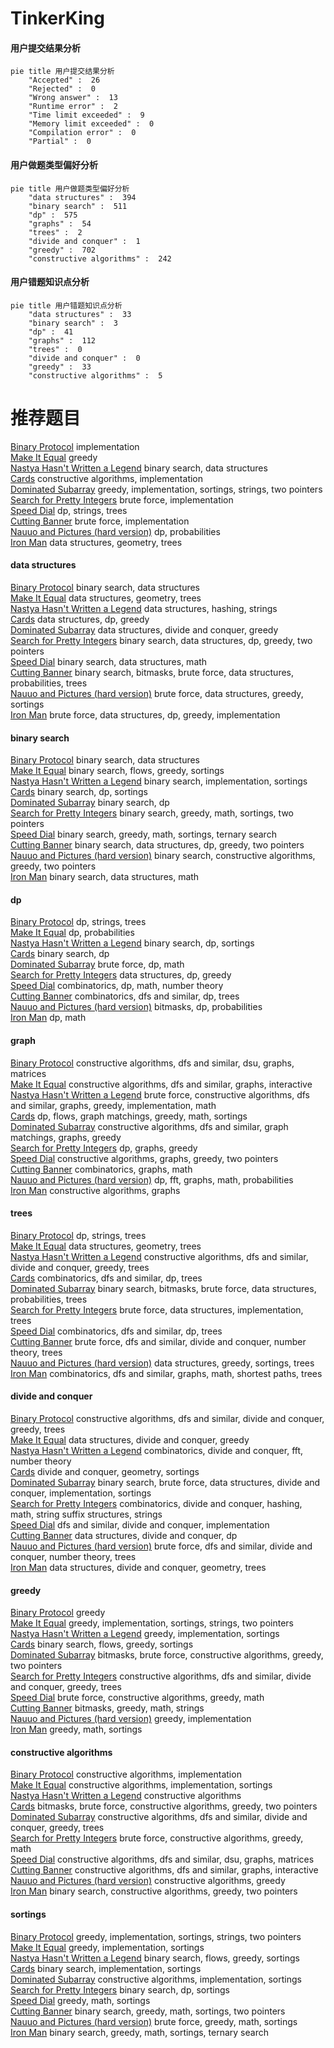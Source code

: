 # TinkerKing
<!-- tabs:start -->
#### **用户提交结果分析**

```mermaid
pie title 用户提交结果分析
    "Accepted" :  26
    "Rejected" :  0
    "Wrong answer" :  13
    "Runtime error" :  2
    "Time limit exceeded" :  9
    "Memory limit exceeded" :  0
    "Compilation error" :  0
    "Partial" :  0
```
#### **用户做题类型偏好分析**

```mermaid
pie title 用户做题类型偏好分析
    "data structures" :  394
    "binary search" :  511
    "dp" :  575
    "graphs" :  54
    "trees" :  2
    "divide and conquer" :  1
    "greedy" :  702
    "constructive algorithms" :  242
```
#### **用户错题知识点分析**

```mermaid
pie title 用户错题知识点分析
    "data structures" :  33
    "binary search" :  3
    "dp" :  41
    "graphs" :  112
    "trees" :  0
    "divide and conquer" :  0
    "greedy" :  33
    "constructive algorithms" :  5
```
<!-- tabs:end -->
# 推荐题目
[Binary Protocol](http://codeforces.com/problemset/problem/825/A)		implementation		  
[Make It Equal](http://codeforces.com/problemset/problem/1065/C)		greedy		  
[Nastya Hasn't Written a Legend](http://codeforces.com/problemset/problem/1136/E)		binary search,
                        data structures		  
[Cards](http://codeforces.com/problemset/problem/398/A)		constructive algorithms,
                        implementation		  
[Dominated Subarray](http://codeforces.com/problemset/problem/1257/C)		greedy,
                        implementation,
                        sortings,
                        strings,
                        two pointers		  
[Search for Pretty Integers](https://codeforces.com/contest/872/problem/A)		brute force,
                        implementation		  
[Speed Dial](http://codeforces.com/problemset/problem/1082/F)		dp,
                        strings,
                        trees		  
[Cutting Banner](http://codeforces.com/problemset/problem/538/A)		brute force,
                        implementation		  
[Nauuo and Pictures (hard version)](https://codeforces.com/contest/1173/problem/E2)		dp,
                        probabilities		  
[Iron Man](http://codeforces.com/problemset/problem/704/E)		data structures,
                        geometry,
                        trees		  
<!-- tabs:start -->
#### **data structures**
[Binary Protocol](http://codeforces.com/problemset/problem/1136/E)		binary search,
                        data structures		  
[Make It Equal](http://codeforces.com/problemset/problem/704/E)		data structures,
                        geometry,
                        trees		  
[Nastya Hasn't Written a Legend](http://codeforces.com/problemset/problem/213/E)		data structures,
                        hashing,
                        strings		  
[Cards](https://codeforces.com/contest/956/problem/C)		data structures,
                        dp,
                        greedy		  
[Dominated Subarray](https://codeforces.com/contest/634/problem/D)		data structures,
                        divide and conquer,
                        greedy		  
[Search for Pretty Integers](http://codeforces.com/problemset/problem/1492/C)		binary search,
                        data structures,
                        dp,
                        greedy,
                        two pointers		  
[Speed Dial](http://codeforces.com/problemset/problem/1490/G)		binary search,
                        data structures,
                        math		  
[Cutting Banner](http://codeforces.com/problemset/problem/1479/D)		binary search,
                        bitmasks,
                        brute force,
                        data structures,
                        probabilities,
                        trees		  
[Nauuo and Pictures (hard version)](http://codeforces.com/problemset/problem/1497/A)		brute force,
                        data structures,
                        greedy,
                        sortings		  
[Iron Man](http://codeforces.com/problemset/problem/1491/C)		brute force,
                        data structures,
                        dp,
                        greedy,
                        implementation		  
#### **binary search**
[Binary Protocol](http://codeforces.com/problemset/problem/1136/E)		binary search,
                        data structures		  
[Make It Equal](http://codeforces.com/problemset/problem/1119/B)		binary search,
                        flows,
                        greedy,
                        sortings		  
[Nastya Hasn't Written a Legend](https://codeforces.com/contest/967/problem/D)		binary search,
                        implementation,
                        sortings		  
[Cards](http://codeforces.com/problemset/problem/21/C)		binary search,
                        dp,
                        sortings		  
[Dominated Subarray](http://codeforces.com/problemset/problem/360/B)		binary search,
                        dp		  
[Search for Pretty Integers](http://codeforces.com/problemset/problem/1336/B)		binary search,
                        greedy,
                        math,
                        sortings,
                        two pointers		  
[Speed Dial](http://codeforces.com/problemset/problem/1355/E)		binary search,
                        greedy,
                        math,
                        sortings,
                        ternary search		  
[Cutting Banner](http://codeforces.com/problemset/problem/1492/C)		binary search,
                        data structures,
                        dp,
                        greedy,
                        two pointers		  
[Nauuo and Pictures (hard version)](http://codeforces.com/problemset/problem/1463/D)		binary search,
                        constructive algorithms,
                        greedy,
                        two pointers		  
[Iron Man](http://codeforces.com/problemset/problem/1490/G)		binary search,
                        data structures,
                        math		  
#### **dp**
[Binary Protocol](http://codeforces.com/problemset/problem/1082/F)		dp,
                        strings,
                        trees		  
[Make It Equal](https://codeforces.com/contest/1173/problem/E2)		dp,
                        probabilities		  
[Nastya Hasn't Written a Legend](http://codeforces.com/problemset/problem/21/C)		binary search,
                        dp,
                        sortings		  
[Cards](http://codeforces.com/problemset/problem/360/B)		binary search,
                        dp		  
[Dominated Subarray](http://codeforces.com/problemset/problem/550/C)		brute force,
                        dp,
                        math		  
[Search for Pretty Integers](https://codeforces.com/contest/956/problem/C)		data structures,
                        dp,
                        greedy		  
[Speed Dial](http://codeforces.com/problemset/problem/1174/E)		combinatorics,
                        dp,
                        math,
                        number theory		  
[Cutting Banner](https://codeforces.com/contest/1173/problem/D)		combinatorics,
                        dfs and similar,
                        dp,
                        trees		  
[Nauuo and Pictures (hard version)](http://codeforces.com/problemset/problem/482/C)		bitmasks,
                        dp,
                        probabilities		  
[Iron Man](http://codeforces.com/problemset/problem/837/D)		dp,
                        math		  
#### **graph**
[Binary Protocol](https://codeforces.com/contest/1013/problem/D)		constructive algorithms,
                        dfs and similar,
                        dsu,
                        graphs,
                        matrices		  
[Make It Equal](http://codeforces.com/problemset/problem/811/D)		constructive algorithms,
                        dfs and similar,
                        graphs,
                        interactive		  
[Nastya Hasn't Written a Legend](http://codeforces.com/problemset/problem/1487/C)		brute force,
                        constructive algorithms,
                        dfs and similar,
                        graphs,
                        greedy,
                        implementation,
                        math		  
[Cards](http://codeforces.com/problemset/problem/1437/C)		dp,
                        flows,
                        graph matchings,
                        greedy,
                        math,
                        sortings		  
[Dominated Subarray](http://codeforces.com/problemset/problem/1470/D)		constructive algorithms,
                        dfs and similar,
                        graph matchings,
                        graphs,
                        greedy		  
[Search for Pretty Integers](http://codeforces.com/problemset/problem/1476/C)		dp,
                        graphs,
                        greedy		  
[Speed Dial](http://codeforces.com/problemset/problem/1304/D)		constructive algorithms,
                        graphs,
                        greedy,
                        two pointers		  
[Cutting Banner](http://codeforces.com/problemset/problem/1475/C)		combinatorics,
                        graphs,
                        math		  
[Nauuo and Pictures (hard version)](http://codeforces.com/problemset/problem/553/E)		dp,
                        fft,
                        graphs,
                        math,
                        probabilities		  
[Iron Man](http://codeforces.com/problemset/problem/1495/C)		constructive algorithms,
                        graphs		  
#### **trees**
[Binary Protocol](http://codeforces.com/problemset/problem/1082/F)		dp,
                        strings,
                        trees		  
[Make It Equal](http://codeforces.com/problemset/problem/704/E)		data structures,
                        geometry,
                        trees		  
[Nastya Hasn't Written a Legend](http://codeforces.com/problemset/problem/321/C)		constructive algorithms,
                        dfs and similar,
                        divide and conquer,
                        greedy,
                        trees		  
[Cards](https://codeforces.com/contest/1173/problem/D)		combinatorics,
                        dfs and similar,
                        dp,
                        trees		  
[Dominated Subarray](http://codeforces.com/problemset/problem/1479/D)		binary search,
                        bitmasks,
                        brute force,
                        data structures,
                        probabilities,
                        trees		  
[Search for Pretty Integers](http://codeforces.com/problemset/problem/1511/C)		brute force,
                        data structures,
                        implementation,
                        trees		  
[Speed Dial](http://codeforces.com/problemset/problem/1499/F)		combinatorics,
                        dfs and similar,
                        dp,
                        trees		  
[Cutting Banner](http://codeforces.com/problemset/problem/1491/E)		brute force,
                        dfs and similar,
                        divide and conquer,
                        number theory,
                        trees		  
[Nauuo and Pictures (hard version)](http://codeforces.com/problemset/problem/1466/D)		data structures,
                        greedy,
                        sortings,
                        trees		  
[Iron Man](http://codeforces.com/problemset/problem/1495/D)		combinatorics,
                        dfs and similar,
                        graphs,
                        math,
                        shortest paths,
                        trees		  
#### **divide and conquer**
[Binary Protocol](http://codeforces.com/problemset/problem/321/C)		constructive algorithms,
                        dfs and similar,
                        divide and conquer,
                        greedy,
                        trees		  
[Make It Equal](https://codeforces.com/contest/634/problem/D)		data structures,
                        divide and conquer,
                        greedy		  
[Nastya Hasn't Written a Legend](http://codeforces.com/problemset/problem/438/E)		combinatorics,
                        divide and conquer,
                        fft,
                        number theory		  
[Cards](http://codeforces.com/problemset/problem/120/J)		divide and conquer,
                        geometry,
                        sortings		  
[Dominated Subarray](http://codeforces.com/problemset/problem/1461/D)		binary search,
                        brute force,
                        data structures,
                        divide and conquer,
                        implementation,
                        sortings		  
[Search for Pretty Integers](http://codeforces.com/problemset/problem/1466/G)		combinatorics,
                        divide and conquer,
                        hashing,
                        math,
                        string suffix structures,
                        strings		  
[Speed Dial](http://codeforces.com/problemset/problem/1490/D)		dfs and similar,
                        divide and conquer,
                        implementation		  
[Cutting Banner](https://codeforces.com/contest/1483/problem/C)		data structures,
                        divide and conquer,
                        dp		  
[Nauuo and Pictures (hard version)](http://codeforces.com/problemset/problem/1491/E)		brute force,
                        dfs and similar,
                        divide and conquer,
                        number theory,
                        trees		  
[Iron Man](http://codeforces.com/problemset/problem/1303/G)		data structures,
                        divide and conquer,
                        geometry,
                        trees		  
#### **greedy**
[Binary Protocol](http://codeforces.com/problemset/problem/1065/C)		greedy		  
[Make It Equal](http://codeforces.com/problemset/problem/1257/C)		greedy,
                        implementation,
                        sortings,
                        strings,
                        two pointers		  
[Nastya Hasn't Written a Legend](http://codeforces.com/problemset/problem/609/A)		greedy,
                        implementation,
                        sortings		  
[Cards](http://codeforces.com/problemset/problem/1119/B)		binary search,
                        flows,
                        greedy,
                        sortings		  
[Dominated Subarray](http://codeforces.com/problemset/problem/1500/C)		bitmasks,
                        brute force,
                        constructive algorithms,
                        greedy,
                        two pointers		  
[Search for Pretty Integers](http://codeforces.com/problemset/problem/321/C)		constructive algorithms,
                        dfs and similar,
                        divide and conquer,
                        greedy,
                        trees		  
[Speed Dial](http://codeforces.com/problemset/problem/670/A)		brute force,
                        constructive algorithms,
                        greedy,
                        math		  
[Cutting Banner](https://codeforces.com/contest/1465/problem/E)		bitmasks,
                        greedy,
                        math,
                        strings		  
[Nauuo and Pictures (hard version)](http://codeforces.com/problemset/problem/1054/D)		greedy,
                        implementation		  
[Iron Man](http://codeforces.com/problemset/problem/1189/B)		greedy,
                        math,
                        sortings		  
#### **constructive algorithms**
[Binary Protocol](http://codeforces.com/problemset/problem/398/A)		constructive algorithms,
                        implementation		  
[Make It Equal](http://codeforces.com/problemset/problem/347/A)		constructive algorithms,
                        implementation,
                        sortings		  
[Nastya Hasn't Written a Legend](https://codeforces.com/contest/1130/problem/E)		constructive algorithms		  
[Cards](http://codeforces.com/problemset/problem/1500/C)		bitmasks,
                        brute force,
                        constructive algorithms,
                        greedy,
                        two pointers		  
[Dominated Subarray](http://codeforces.com/problemset/problem/321/C)		constructive algorithms,
                        dfs and similar,
                        divide and conquer,
                        greedy,
                        trees		  
[Search for Pretty Integers](http://codeforces.com/problemset/problem/670/A)		brute force,
                        constructive algorithms,
                        greedy,
                        math		  
[Speed Dial](https://codeforces.com/contest/1013/problem/D)		constructive algorithms,
                        dfs and similar,
                        dsu,
                        graphs,
                        matrices		  
[Cutting Banner](http://codeforces.com/problemset/problem/811/D)		constructive algorithms,
                        dfs and similar,
                        graphs,
                        interactive		  
[Nauuo and Pictures (hard version)](http://codeforces.com/problemset/problem/1493/A)		constructive algorithms,
                        greedy		  
[Iron Man](http://codeforces.com/problemset/problem/1463/D)		binary search,
                        constructive algorithms,
                        greedy,
                        two pointers		  
#### **sortings**
[Binary Protocol](http://codeforces.com/problemset/problem/1257/C)		greedy,
                        implementation,
                        sortings,
                        strings,
                        two pointers		  
[Make It Equal](http://codeforces.com/problemset/problem/609/A)		greedy,
                        implementation,
                        sortings		  
[Nastya Hasn't Written a Legend](http://codeforces.com/problemset/problem/1119/B)		binary search,
                        flows,
                        greedy,
                        sortings		  
[Cards](https://codeforces.com/contest/967/problem/D)		binary search,
                        implementation,
                        sortings		  
[Dominated Subarray](http://codeforces.com/problemset/problem/347/A)		constructive algorithms,
                        implementation,
                        sortings		  
[Search for Pretty Integers](http://codeforces.com/problemset/problem/21/C)		binary search,
                        dp,
                        sortings		  
[Speed Dial](http://codeforces.com/problemset/problem/1189/B)		greedy,
                        math,
                        sortings		  
[Cutting Banner](http://codeforces.com/problemset/problem/1336/B)		binary search,
                        greedy,
                        math,
                        sortings,
                        two pointers		  
[Nauuo and Pictures (hard version)](http://codeforces.com/problemset/problem/1272/A)		brute force,
                        greedy,
                        math,
                        sortings		  
[Iron Man](http://codeforces.com/problemset/problem/1355/E)		binary search,
                        greedy,
                        math,
                        sortings,
                        ternary search		  
<!-- tabs:end -->
